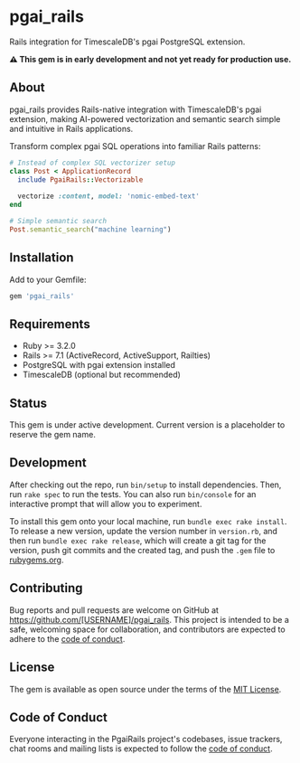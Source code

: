 # pgai_rails

Rails integration for TimescaleDB's pgai PostgreSQL extension.

**⚠️ This gem is in early development and not yet ready for production use.**

## About

pgai_rails provides Rails-native integration with TimescaleDB's pgai extension, making AI-powered vectorization and semantic search simple and intuitive in Rails applications.

Transform complex pgai SQL operations into familiar Rails patterns:

```ruby
# Instead of complex SQL vectorizer setup
class Post < ApplicationRecord
  include PgaiRails::Vectorizable
  
  vectorize :content, model: 'nomic-embed-text'
end

# Simple semantic search
Post.semantic_search("machine learning")
```

## Installation

Add to your Gemfile:

```ruby
gem 'pgai_rails'
```

## Requirements

- Ruby >= 3.2.0  
- Rails >= 7.1 (ActiveRecord, ActiveSupport, Railties)
- PostgreSQL with pgai extension installed
- TimescaleDB (optional but recommended)

## Status

This gem is under active development. Current version is a placeholder to reserve the gem name.

## Development

After checking out the repo, run `bin/setup` to install dependencies. Then, run `rake spec` to run the tests. You can also run `bin/console` for an interactive prompt that will allow you to experiment.

To install this gem onto your local machine, run `bundle exec rake install`. To release a new version, update the version number in `version.rb`, and then run `bundle exec rake release`, which will create a git tag for the version, push git commits and the created tag, and push the `.gem` file to [rubygems.org](https://rubygems.org).

## Contributing

Bug reports and pull requests are welcome on GitHub at https://github.com/[USERNAME]/pgai_rails. This project is intended to be a safe, welcoming space for collaboration, and contributors are expected to adhere to the [code of conduct](https://github.com/[USERNAME]/pgai_rails/blob/main/CODE_OF_CONDUCT.md).

## License

The gem is available as open source under the terms of the [MIT License](https://opensource.org/licenses/MIT).

## Code of Conduct

Everyone interacting in the PgaiRails project's codebases, issue trackers, chat rooms and mailing lists is expected to follow the [code of conduct](https://github.com/[USERNAME]/pgai_rails/blob/main/CODE_OF_CONDUCT.md).
